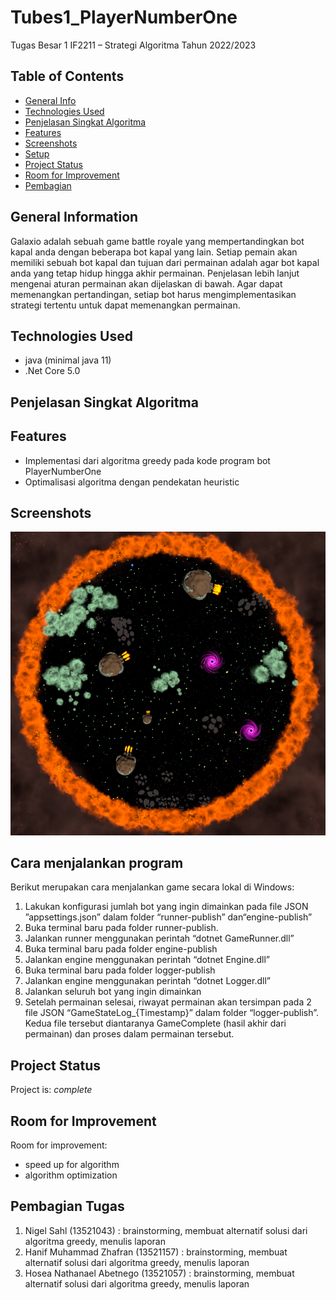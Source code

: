 # Tubes1_PlayerNumberOne
Tugas Besar 1 IF2211 – Strategi Algoritma Tahun 2022/2023

## Table of Contents
* [General Info](#general-information)
* [Technologies Used](#technologies-used)
* [Penjelasan Singkat Algoritma](#Penjelasan-Singkat-Algoritma)
* [Features](#features)
* [Screenshots](#screenshots)
* [Setup](#cara-menjalankan-program)
* [Project Status](#project-status)
* [Room for Improvement](#room-for-improvement)
* [Pembagian](#pembagian-tugas)


## General Information
Galaxio adalah sebuah game battle royale yang mempertandingkan bot kapal anda dengan beberapa bot kapal yang lain. Setiap pemain akan memiliki sebuah bot kapal dan tujuan dari permainan adalah agar bot kapal anda yang tetap hidup hingga akhir permainan. Penjelasan lebih lanjut mengenai aturan permainan akan dijelaskan di bawah. Agar dapat memenangkan pertandingan, setiap bot harus mengimplementasikan strategi tertentu untuk dapat memenangkan permainan.


## Technologies Used
- java (minimal java 11)
- .Net Core 5.0


## Penjelasan Singkat Algoritma



## Features
- Implementasi dari algoritma greedy pada kode program bot PlayerNumberOne
- Optimalisasi algoritma dengan pendekatan heuristic


## Screenshots
![Example screenshot](./doc/galaxio.png)


## Cara menjalankan program 
Berikut merupakan cara menjalankan game secara lokal di Windows:
1. Lakukan konfigurasi jumlah bot yang ingin dimainkan pada file JSON ”appsettings.json” dalam folder “runner-publish” dan“engine-publish”
2. Buka terminal baru pada folder runner-publish.
3. Jalankan runner menggunakan perintah “dotnet GameRunner.dll”
4. Buka terminal baru pada folder engine-publish
5. Jalankan engine menggunakan perintah “dotnet Engine.dll”
6. Buka terminal baru pada folder logger-publish
7. Jalankan engine menggunakan perintah “dotnet Logger.dll”
8. Jalankan seluruh bot yang ingin dimainkan
9. Setelah permainan selesai, riwayat permainan akan tersimpan pada 2 file JSON “GameStateLog_{Timestamp}” dalam folder “logger-publish”. Kedua file tersebut diantaranya GameComplete (hasil akhir dari permainan) dan proses dalam permainan tersebut.

## Project Status
Project is: _complete_ 


## Room for Improvement

Room for improvement:
- speed up for algorithm
- algorithm optimization


## Pembagian Tugas
1. Nigel Sahl (13521043)                : brainstorming, membuat alternatif solusi dari algoritma greedy, menulis laporan 
2. Hanif Muhammad Zhafran (13521157)    : brainstorming, membuat alternatif solusi dari algoritma greedy, menulis laporan 
3. Hosea Nathanael Abetnego (13521057)  : brainstorming, membuat alternatif solusi dari algoritma greedy, menulis laporan 